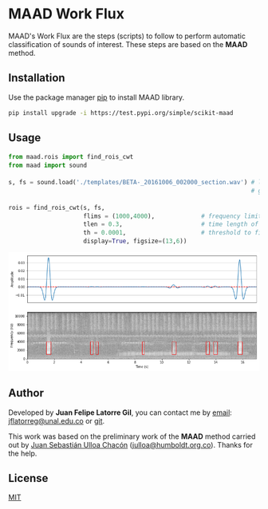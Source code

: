 # MAAD Work Flux
MAAD's Work Flux are the steps (scripts) to follow to perform automatic classification of sounds of interest. These steps are based on the **MAAD** method.

## Installation

Use the package manager [pip](https://pip.pypa.io/en/stable/) to install MAAD library.

```bash
pip install upgrade -i https://test.pypi.org/simple/scikit-maad
```

## Usage

```python
from maad.rois import find_rois_cwt
from maad import sound

s, fs = sound.load('./templates/BETA-_20161006_002000_section.wav') # loads a signal of interest as a floating point time series s.
                                                                    # get the sample rate of the signal fs.
                                               
rois = find_rois_cwt(s, fs, 
                     flims = (1000,4000),             # frequency limits of the regions of interest.
                     tlen = 0.3,                      # time length of the regions of interest.
                     th = 0.0001,                     # threshold to filter the signal
                     display=True, figsize=(13,6))
```

![Alt text](Example/Example.png?raw=true "Title")

## Author

Developed by **Juan Felipe Latorre Gil**, you can contact me by [email](mailto:jflatorre@unal.edu.co): <jflatorreg@unal.edu.co> or [git](https://github.com/jflatorreg).

This work was based on the preliminary work of the **MAAD** method carried out by [Juan Sebastián Ulloa Chacón](mailto:julloa@humboldt.org.co) (<julloa@humboldt.org.co>). Thanks for the help.

## License
[MIT](https://choosealicense.com/licenses/mit/)
